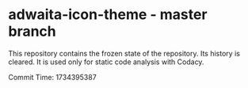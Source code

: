 # adwaita-icon-theme - master branch

This repository contains the frozen state of the repository.
Its history is cleared. It is used only for static code
analysis with Codacy.

Commit Time: 1734395387